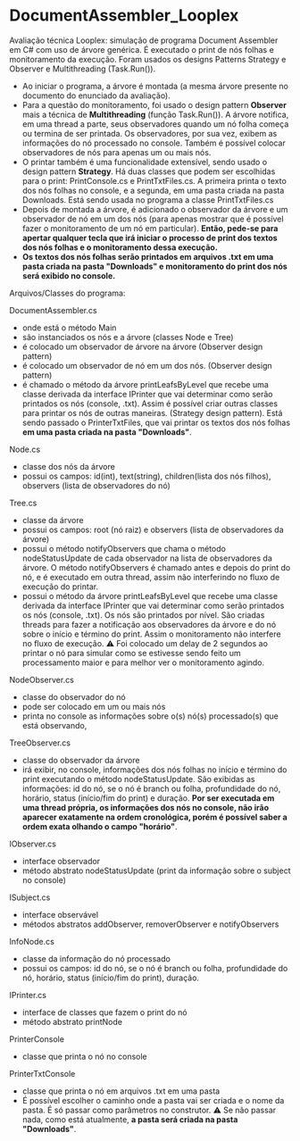 # DocumentAssembler_Looplex
Avaliação técnica Looplex: simulação de programa Document Assembler em C# com uso de árvore genérica. É executado o print de nós folhas e monitoramento da execução. Foram usados os designs Patterns Strategy e Observer e Multithreading (Task.Run()).

- Ao iniciar o programa, a árvore é montada (a mesma árvore presente no documento do enunciado da avaliação).
- Para a questão do monitoramento, foi usado o design pattern **Observer** mais a técnica de **Multithreading** (função Task.Run()). A árvore notifica, em uma thread a parte, seus observadores quando um nó folha começa ou termina de ser printada. Os observadores, por sua vez, exibem as informações do nó processado no console. Também é possível colocar observadores de nós para apenas um ou mais nós.
- O printar também é uma funcionalidade extensível, sendo usado o design pattern **Strategy**. Há duas classes que podem ser escolhidas para o print: PrintConsole.cs e PrintTxtFiles.cs. A primeira printa o texto dos nós folhas no console, e a segunda, em uma pasta criada na pasta Downloads. Está sendo usada no programa a classe PrintTxtFiles.cs
- Depois de montada a árvore, é adicionado o observador da árvore e um observador de nó em um dos nós (para apenas mostrar que é possível fazer o monitoramento de um nó em particular). **Então, pede-se para apertar qualquer tecla que irá iniciar o processo de print dos textos dos nós folhas e o monitoramento dessa execução.**
- **Os textos dos nós folhas serão printados em arquivos .txt em uma pasta criada na pasta "Downloads" e monitoramento do print dos nós será exibido no console.**


Arquivos/Classes do programa:

DocumentAssembler.cs
- onde está o método Main
- são instanciados os nós e a árvore (classes Node e Tree)
- é colocado um observador de árvore na árvore (Observer design pattern)
- é colocado um observador de nó em um dos nós. (Observer design pattern)
- é chamado o método da árvore printLeafsByLevel que recebe uma classe derivada da interface IPrinter que vai determinar como serão printados os nós (console, .txt). Assim é possível criar outras classes para printar os nós de outras maneiras. (Strategy design pattern). Está sendo passado o PrinterTxtFiles, que vai printar os textos dos nós folhas **em uma pasta criada na pasta "Downloads"**.

Node.cs
- classe dos nós da árvore
- possui os campos: id(int), text(string), children(lista dos nós filhos), observers (lista de observadores do nó)

Tree.cs
- classe da árvore
- possui os campos: root (nó raiz) e observers (lista de observadores da árvore)
- possui o método notifyObservers que chama o método nodeStatusUpdate de cada observador na lista de observadores da árvore. O método notifyObservers é chamado antes e depois do print do nó, e é executado em outra thread, assim não interferindo no fluxo de execução do printar.
- possui o método da árvore printLeafsByLevel que recebe uma classe derivada da interface IPrinter que vai determinar como serão printados os nós (console, .txt). Os nós são printados por nível. São criadas threads para fazer a notificação aos observadores da árvore e do nó sobre o início e término do print. Assim o monitoramento não interfere no fluxo de execução. :warning: Foi colocado um delay de 2 segundos ao printar o nó para simular como se estivesse sendo feito um processamento maior e para melhor ver o monitoramento agindo.

NodeObserver.cs
- classe do observador do nó
- pode ser colocado em um ou mais nós
- printa no console as informações sobre o(s) nó(s) processado(s) que está observando,

TreeObserver.cs
- classe do observador da árvore
- irá exibir, no console, informações dos nós folhas no início e término do print executando o método nodeStatusUpdate. São exibidas as informações: id do nó, se o nó é branch ou folha, profundidade do nó, horário, status (início/fim do print) e duração. **Por ser executada em uma thread própria, os informações dos nós no console, não irão aparecer exatamente na ordem cronológica, porém é possível saber a ordem exata olhando o campo "horário"**.

IObserver.cs
- interface observador
- método abstrato nodeStatusUpdate (print da informação sobre o subject no console)

ISubject.cs
- interface observável
- métodos abstratos addObserver, removerObserver e notifyObservers

InfoNode.cs
- classe da informação do nó processado
- possui os campos: id do nó, se o nó é branch ou folha, profundidade do nó, horário, status (início/fim do print), duração.

IPrinter.cs
- interface de classes que fazem o print do nó
- método abstrato printNode

PrinterConsole
- classe que printa o nó no console

PrinterTxtConsole
- classe que printa o nó em arquivos .txt em uma pasta
- É possível escolher o caminho onde a pasta vai ser criada e o nome da pasta. É só passar como parâmetros no construtor. :warning: Se não passar nada, como está atualmente, **a pasta será criada na pasta "Downloads"**.

